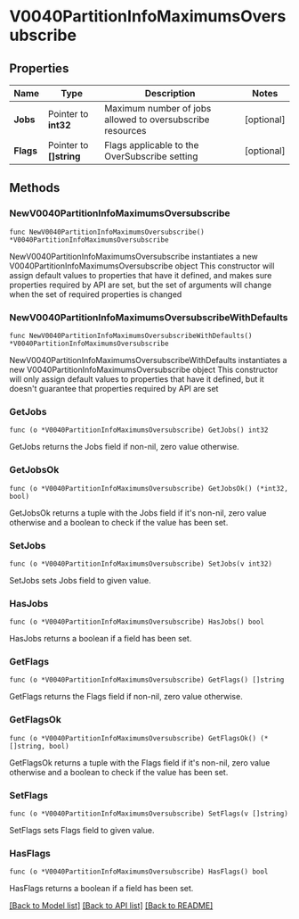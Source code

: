 # V0040PartitionInfoMaximumsOversubscribe

## Properties

Name | Type | Description | Notes
------------ | ------------- | ------------- | -------------
**Jobs** | Pointer to **int32** | Maximum number of jobs allowed to oversubscribe resources | [optional] 
**Flags** | Pointer to **[]string** | Flags applicable to the OverSubscribe setting | [optional] 

## Methods

### NewV0040PartitionInfoMaximumsOversubscribe

`func NewV0040PartitionInfoMaximumsOversubscribe() *V0040PartitionInfoMaximumsOversubscribe`

NewV0040PartitionInfoMaximumsOversubscribe instantiates a new V0040PartitionInfoMaximumsOversubscribe object
This constructor will assign default values to properties that have it defined,
and makes sure properties required by API are set, but the set of arguments
will change when the set of required properties is changed

### NewV0040PartitionInfoMaximumsOversubscribeWithDefaults

`func NewV0040PartitionInfoMaximumsOversubscribeWithDefaults() *V0040PartitionInfoMaximumsOversubscribe`

NewV0040PartitionInfoMaximumsOversubscribeWithDefaults instantiates a new V0040PartitionInfoMaximumsOversubscribe object
This constructor will only assign default values to properties that have it defined,
but it doesn't guarantee that properties required by API are set

### GetJobs

`func (o *V0040PartitionInfoMaximumsOversubscribe) GetJobs() int32`

GetJobs returns the Jobs field if non-nil, zero value otherwise.

### GetJobsOk

`func (o *V0040PartitionInfoMaximumsOversubscribe) GetJobsOk() (*int32, bool)`

GetJobsOk returns a tuple with the Jobs field if it's non-nil, zero value otherwise
and a boolean to check if the value has been set.

### SetJobs

`func (o *V0040PartitionInfoMaximumsOversubscribe) SetJobs(v int32)`

SetJobs sets Jobs field to given value.

### HasJobs

`func (o *V0040PartitionInfoMaximumsOversubscribe) HasJobs() bool`

HasJobs returns a boolean if a field has been set.

### GetFlags

`func (o *V0040PartitionInfoMaximumsOversubscribe) GetFlags() []string`

GetFlags returns the Flags field if non-nil, zero value otherwise.

### GetFlagsOk

`func (o *V0040PartitionInfoMaximumsOversubscribe) GetFlagsOk() (*[]string, bool)`

GetFlagsOk returns a tuple with the Flags field if it's non-nil, zero value otherwise
and a boolean to check if the value has been set.

### SetFlags

`func (o *V0040PartitionInfoMaximumsOversubscribe) SetFlags(v []string)`

SetFlags sets Flags field to given value.

### HasFlags

`func (o *V0040PartitionInfoMaximumsOversubscribe) HasFlags() bool`

HasFlags returns a boolean if a field has been set.


[[Back to Model list]](../README.md#documentation-for-models) [[Back to API list]](../README.md#documentation-for-api-endpoints) [[Back to README]](../README.md)



